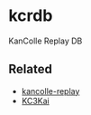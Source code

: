 # kcrdb

KanColle Replay DB

## Related

- [kancolle-replay](https://github.com/KC3Kai/kancolle-replay)
- [KC3Kai](https://github.com/KC3Kai/KC3Kai)
